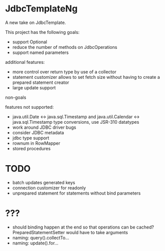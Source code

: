 JdbcTemplateNg
==============

A new take on JdbcTemplate.

This project has the following goals:

- support Optional
- reduce the number of methods on JdbcOperations
- support named parameters

additional features:
- more control over return type by use of a collector
- statement customizer allows to set fetch size without having to create a prepared statement creator
- large update support

non-goals

features not supported:
- java.util.Date <-> java.sql.Timestamp and java.util.Calendar <-> java.sql.Timestamp type conversions, use JSR-310 datatypes
- work around JDBC driver bugs
- consider JDBC metadata
- jdbc type support
- rownum in RowMapper
- stored procedures

TODO
====
- batch updates generated keys
- connection customizer for readonly
- unprepared statement for statements without bind parameters

???
===
- should binding happen at the end so that operations can be cached? PreparedStatementSetter would have to take arguments
- naming: query().collectTo...
- naming: update().for...


